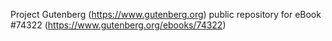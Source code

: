 Project Gutenberg (https://www.gutenberg.org) public repository for eBook #74322 (https://www.gutenberg.org/ebooks/74322)
